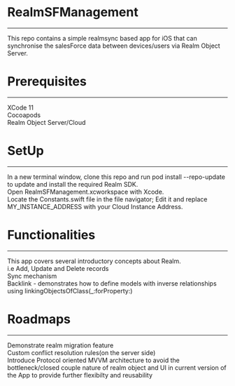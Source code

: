 # RealmSFManagement
-----------------------------
This repo contains a simple realmsync based app for iOS that can synchronise the salesForce data between devices/users via Realm Object Server.

# Prerequisites
----------------------------

XCode 11<br />
Cocoapods<br />
Realm Object Server/Cloud<br />

# SetUp
--------------------------

In a new terminal window, clone this repo and run pod install --repo-update to update and install the required Realm SDK.<br />
Open RealmSFManagement.xcworkspace with Xcode.<br />
Locate the Constants.swift file in the file navigator; Edit it and replace MY_INSTANCE_ADDRESS with your Cloud Instance Address.

# Functionalities
----------------------------
This app covers several introductory concepts about Realm.<br />
  i.e Add, Update and Delete records<br />
  Sync mechanism<br />
  Backlink - demonstrates how to define models with inverse relationships using linkingObjectsOfClass(_:forProperty:)
  
# Roadmaps
----------------------------
Demonstrate realm migration feature<br />
Custom conflict resolution rules(on the server side)<br />
Introduce Protocol oriented MVVM architecture to avoid the bottleneck/closed couple nature of realm object and UI in current version of the App to provide further flexibilty and reusability<br />

